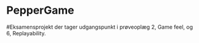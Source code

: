 # PepperGame
#Eksamensprojekt der tager udgangspunkt i prøveoplæg 2, Game feel, og 6, Replayability.
